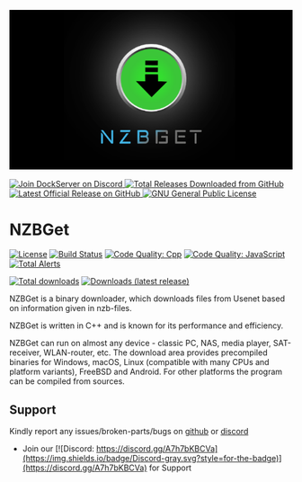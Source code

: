 ![Image of DockServer](/img/container_images/docker-nzbget.png)

<p align="left">
    <a href="https://discord.gg/FYSvu83caM">
        <img src="https://discord.com/api/guilds/830478558995415100/widget.png?label=Discord%20Server&logo=discord" alt="Join DockServer on Discord">
    </a>
        <a href="https://github.com/dockserver/dockserver/releases">
        <img src="https://img.shields.io/github/downloads/dockserver/dockserver/total?label=Total%20Downloads&logo=github" alt="Total Releases Downloaded from GitHub">
    </a>
    <a href="https://github.com/dockserver/dockserver/releases/latest">
        <img src="https://img.shields.io/github/v/release/dockserver/dockserver?include_prereleases&label=Latest%20Release&logo=github" alt="Latest Official Release on GitHub">
    </a>
    <a href="https://github.com/dockserver/dockserver/blob/master/LICENSE">
        <img src="https://img.shields.io/github/license/dockserver/dockserver?label=License&logo=gnu" alt="GNU General Public License">
    </a>
</p>


# NZBGet

[![License](https://img.shields.io/badge/license-GPL-blue.svg)](http://www.gnu.org/licenses/)
[![Build Status](https://img.shields.io/travis/nzbget/nzbget/develop.svg)](https://travis-ci.org/nzbget/nzbget)
[![Code Quality: Cpp](https://img.shields.io/lgtm/grade/cpp/g/nzbget/nzbget.svg?label=code%20quality:%20c%2b%2b)](https://lgtm.com/projects/g/nzbget/nzbget/context:cpp)
[![Code Quality: JavaScript](https://img.shields.io/lgtm/grade/javascript/g/nzbget/nzbget.svg?label=code%20quality:%20js)](https://lgtm.com/projects/g/nzbget/nzbget/context:javascript)
[![Total Alerts](https://img.shields.io/lgtm/alerts/g/nzbget/nzbget.svg)](https://lgtm.com/projects/g/nzbget/nzbget/alerts)

[![Total downloads](https://img.shields.io/github/downloads/nzbget/nzbget/total.svg)](https://github.com/nzbget/nzbget/releases)
[![Downloads (latest release)](https://img.shields.io/github/downloads/nzbget/nzbget/latest/total.svg?label=latest%20release)](https://github.com/nzbget/nzbget/releases/latest)

NZBGet is a binary downloader, which downloads files from Usenet
based on information given in nzb-files.

NZBGet is written in C++ and is known for its performance and efficiency.

NZBGet can run on almost any device - classic PC, NAS, media player, SAT-receiver, WLAN-router, etc.
The download area provides precompiled binaries for Windows, macOS, Linux (compatible with
many CPUs and platform variants), FreeBSD and Android. For other platforms
the program can be compiled from sources.

## Support

Kindly report any issues/broken-parts/bugs on [github](https://github.com/dockserver/dockserver/issues) or [discord](https://discord.gg/A7h7bKBCVa)

- Join our [![Discord: https://discord.gg/A7h7bKBCVa](https://img.shields.io/badge/Discord-gray.svg?style=for-the-badge)](https://discord.gg/A7h7bKBCVa) for Support
